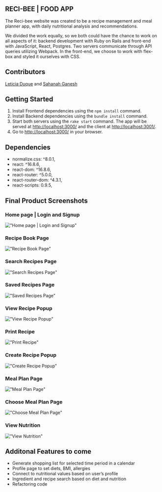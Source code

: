 ## RECI-BEE | FOOD APP

The Reci-bee website was created to be a recipe management and meal planner app, with daily nutritional analysis and recommendations.

We divided the work equally, so we both could have the chance to work on all aspects of it: backend development with Ruby on Rails and front-end with JavaScript, React, Postgres. Two servers communicate through API queries utilizing Webpack. In the front-end, we choose to work with flex-box and styled it ourselves with CSS.

## Contributors

[Leticia Duque](https://github.com/Lzduque) and [Sahanah Ganesh](https://github.com/sahanah-ganesh)

## Getting Started

1. Install Frontend dependencies using the `npm install` command.
2. Install Backend dependencies using the `bundle install` command.
3. Start both servers using the `rake start` command. The app will be served at <http://localhost:3000/> and the client at <http://localhost:3001/>.
4. Go to <http://localhost:3000/> in your browser.

## Dependencies

- normalize.css: ^8.0.1,
- react: ^16.8.6,
- react-dom: ^16.8.6,
- react-router: ^5.0.0,
- react-router-dom: ^4.3.1,
- react-scripts: 0.9.5,

## Final Product Screenshots

### Home page | Login and Signup
!["Home page | Login and Signup"](https://github.com/Lzduque/final-project/blob/master/food-app/docs/login_singup.png?raw=true)

### Recipe Book Page
!["Recipe Book Page"](https://github.com/Lzduque/final-project/blob/master/food-app/docs/recipebook.png?raw=true)

### Search Recipes Page
!["Search Recipes Page"](https://github.com/Lzduque/final-project/blob/master/food-app/docs/search_recipes.png?raw=true)

### Saved Recipes Page
!["Saved Recipes Page"](https://github.com/Lzduque/final-project/blob/master/food-app/docs/saved_recipes.png?raw=trueg)

### View Recipe Popup
!["View Recipe Popup"](https://github.com/Lzduque/final-project/blob/master/food-app/docs/view_recipe.png?raw=true)

### Print Recipe
!["Print Recipe"](https://github.com/Lzduque/final-project/blob/master/food-app/docs/print_recipe.png?raw=true)

### Create Recipe Popup
!["Create Recipe Popup"](https://github.com/Lzduque/final-project/blob/master/food-app/docs/create_recipe.png?raw=true)

### Meal Plan Page
!["Meal Plan Page"](https://github.com/Lzduque/final-project/blob/master/food-app/docs/meal_plan.png?raw=trueg)

### Choose Meal Plan Page
!["Choose Meal Plan Page"](https://github.com/Lzduque/final-project/blob/master/food-app/docs/choose_meal_plan.png?raw=trueg)

### View Nutrition
!["View Nutrition"](https://github.com/Lzduque/final-project/blob/master/food-app/docs/view_nutrition.png?raw=trueg)


## Additonal Features to come

- Generate shopping list for selected time period in a calendar
- Profile page to set diets, BMI, allergies
- Connect to nutritional values based on user’s profile
- Ingredient and recipe search based on diet and nutrition
- Refactoring code
